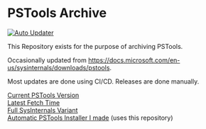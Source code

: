 # PSTools Archive
[![Auto Updater](https://github.com/MokiyCodes/PSTools/actions/workflows/updater.yml/badge.svg?branch=main)](https://github.com/MokiyCodes/PSTools/actions/workflows/updater.yml)

This Repository exists for the purpose of archiving PSTools.

Occasionally updated from <https://docs.microsoft.com/en-us/sysinternals/downloads/pstools>.

Most updates are done using CI/CD. Releases are done manually.

[Current PSTools Version](bin/psversion.txt)<br/>
[Latest Fetch Time](LastUpdated.txt)<br/>
[Full SysInternals Variant](https://github.com/Mokiy2/SysInternalsSuite)<br/>
[Automatic PSTools Installer I made](https://github.com/MokiyCodes/PSInstaller/) (uses this repository)

